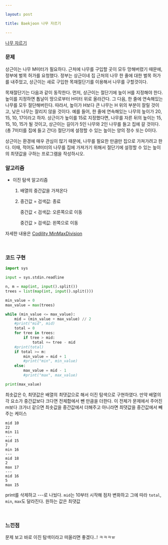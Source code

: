 ```yaml
---

layout: post

title: Baekjoon 나무 자르기

---
```


[나무 자르기](https://www.acmicpc.net/problem/2805)

### 문제

상근이는 나무 M미터가 필요하다. 근처에 나무를 구입할 곳이 모두 망해버렸기 때문에, 정부에 벌목 허가를 요청했다. 정부는 상근이네 집 근처의 나무 한 줄에 대한 벌목 허가를 내주었고, 상근이는 새로 구입한 목재절단기를 이용해서 나무를 구할것이다.

목재절단기는 다음과 같이 동작한다. 먼저, 상근이는 절단기에 높이 H를 지정해야 한다. 높이를 지정하면 톱날이 땅으로부터 H미터 위로 올라간다. 그 다음, 한 줄에 연속해있는 나무를 모두 절단해버린다. 따라서, 높이가 H보다 큰 나무는 H 위의 부분이 잘릴 것이고, 낮은 나무는 잘리지 않을 것이다. 예를 들어, 한 줄에 연속해있는 나무의 높이가 20, 15, 10, 17이라고 하자. 상근이가 높이를 15로 지정했다면, 나무를 자른 뒤의 높이는 15, 15, 10, 15가 될 것이고, 상근이는 길이가 5인 나무와 2인 나무를 들고 집에 갈 것이다. (총 7미터를 집에 들고 간다) 절단기에 설정할 수 있는 높이는 양의 정수 또는 0이다.

상근이는 환경에 매우 관심이 많기 때문에, 나무를 필요한 만큼만 집으로 가져가려고 한다. 이때, 적어도 M미터의 나무를 집에 가져가기 위해서 절단기에 설정할 수 있는 높이의 최댓값을 구하는 프로그램을 작성하시오.

### 알고리즘

- 이진 탐색 알고리즘
  
  1. 배열의 중간값을 가져온다
  
  2. 중간값 = 검색값: 종료
     
     중간값 < 검색값: 오른쪽으로 이동
     
     중간값 > 검색값: 왼쪽으로 이동

자세한 내용은 [Codility MinMaxDivision](https://suyeon12.github.io/2022/11/13/codility-minmaxdivision)

<br/>

### 코드 구현

```python
import sys

input = sys.stdin.readline

n, m = map(int, input().split())
trees = list(map(int, input().split()))

min_value = 0
max_value = max(trees)

while (min_value <= max_value):
    mid = (min_value + max_value) // 2
    #print("mid", mid)
    total = 0
    for tree in trees:
        if tree > mid:
            total += tree - mid
    #print(total)
    if total >= m:
        min_value = mid + 1
        #print("min", min_value)
    else:
        max_value = mid - 1
        #print("max", max_value)

print(max_value)
```

최솟값은 0, 최댓값은 배열의 최댓값으로 해서 이진 탐색으로 구현하였다. 만약 배열의 각 요소가 중간값보다 크다면 전체합에서 뺀 만큼을 더한다. 이 전체가 문제에서 주어진 m보다 크가너 같으면 최솟값을 중간값에서 더해주고 아니라면 최댓값을 중간값에서 빼주는 케이스

```
mid 10
22
min 11
---
mid 15
7
min 16
---
mid 18
2
max 17
---
mid 16
5
max 15
```

print를 삭제하고 ---로 나눴다. `mid`는 10부터 시작해 점차 변화하고 그에 따라 `total`, `min`, `max`도 달라진다. 원하는 값은 최댓값

<br/>

### 느낀점

문제 보고 바로 이진 탐색이라고 떠올리면 좋겠다..! ㅋㅋㅋㅠ
